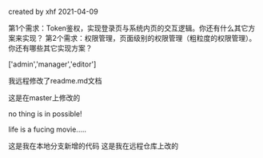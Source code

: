 created by xhf 2021-04-09

第1个需求：Token鉴权，实现登录页与系统内页的交互逻辑。你还有什么其它方案来实现？
第2个需求：权限管理，页面级别的权限管理（粗粒度的权限管理）。你还有哪些其它实现方案？

['admin','manager','editor']

我远程修改了readme.md文档

这是在master上修改的

no thing is in possible!

life is a fucing movie.....


这是我在本地分支新增的代码
这是我在远程仓库上改的

